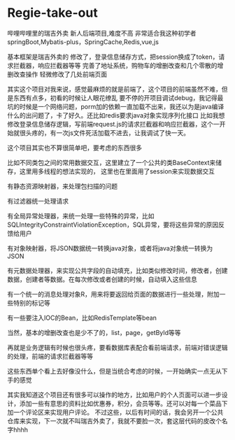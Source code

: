 # Regie-take-out
哔哩哔哩里的瑞吉外卖
新人后端项目,难度不高
非常适合我这种初学者
springBoot,Mybatis-plus，SpringCache,Redis,vue,js

基本框架是瑞吉外卖的
修改了，登录信息储存方式，把session换成了token，请求拦截器，响应拦截器等等
完善了地址系统，购物车的增删改查和几个零散的增删改查操作
轻微修改了几处前端页面

其实这个项目对我来说，感觉最麻烦的就是前端了，这个项目的前端虽然不难，但是东西有点多，初看的时候让人眼花缭乱
要不停的开项目调试debug，我记得最坑的时候是一个网络问题，porm加的依赖一直加载不出来，我还以为是java编译什么的出问题了，卡了好久。还比如redis要求java对象实现序列化接口
比如我想修改登录信息储存逻辑，写前端request.js的请求拦截器和响应拦截器，这个一开始就很头疼的，有一次js文件死活加载不进去，让我调试了快一天。



这个项目其实也不算很简单吧，要考虑的东西很多

比如不同类包之间的常用数据交互，这里建立了一个公共的类BaseContext来储存，这里用多线程的想法实现的，
这里也在里面用了session来实现数据交互

有静态资源映射器，来处理包扫描的问题

有过滤器统一处理请求

有全局异常处理器，来统一处理一些特殊的异常，比如SQLIntegrityConstraintViolationException，SQL异常，要将这些异常的原因反馈给用户

有对象映射器，将JSON数据统一转换java对象，或者将java对象统一转换为JSON

有元数据处理器，来实现公共字段的自动填充，比如类似修改时间，修改者，创建数据，创建者等数据。在每次修改或者创建的时候，自动填入这些信息

有一个统一的消息处理对象R，用来将要返回给页面的数据进行一些处理，附加一些特别的标记等

有一些要注入IOC的Bean，比如RedisTemplate等bean

当然，基本的增删改查也是少不了的，list，page，getById等等

再就是业务逻辑有时候也很头疼，要看数据库表配合看前端请求，前端对错误逻辑的处理，前端的请求拦截器等等

这些东西单个看上去好像没什么，但是当统合考虑的时候，一开始确实一点无从下手的感觉




其实我知道这个项目还有很多可以操作的地方，比如用户的个人页面可以进一步设计，添加一些有意思的资料比如优惠券，积分，会员等等。还可以对每一个菜品下加一个评论区来实现用户评论。
不过这些，以后有时间的话，我会另开一个公共仓库来实现，下一次就不叫瑞吉外卖了，我就不要脸一次，套这层代码的皮改个名字hhhh






